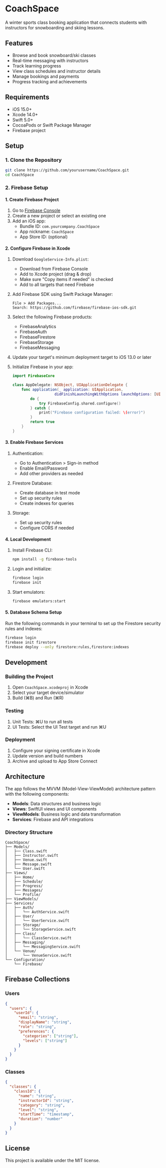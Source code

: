 # CoachSpace

A winter sports class booking application that connects students with instructors for snowboarding and skiing lessons.

## Features

- Browse and book snowboard/ski classes
- Real-time messaging with instructors
- Track learning progress
- View class schedules and instructor details
- Manage bookings and payments
- Progress tracking and achievements

## Requirements

- iOS 15.0+
- Xcode 14.0+
- Swift 5.0+
- CocoaPods or Swift Package Manager
- Firebase project

## Setup

### 1. Clone the Repository

```bash
git clone https://github.com/yourusername/CoachSpace.git
cd CoachSpace
```

### 2. Firebase Setup

#### 1. Create Firebase Project
1. Go to [Firebase Console](https://console.firebase.google.com)
2. Create a new project or select an existing one
3. Add an iOS app:
   - Bundle ID: `com.yourcompany.CoachSpace`
   - App nickname: `CoachSpace`
   - App Store ID: (optional)

#### 2. Configure Firebase in Xcode

1. Download `GoogleService-Info.plist`:
   - Download from Firebase Console
   - Add to Xcode project (drag & drop)
   - Make sure "Copy items if needed" is checked
   - Add to all targets that need Firebase

2. Add Firebase SDK using Swift Package Manager:
   ```
   File > Add Packages...
   Search: https://github.com/firebase/firebase-ios-sdk.git
   ```

3. Select the following Firebase products:
   - FirebaseAnalytics
   - FirebaseAuth
   - FirebaseFirestore
   - FirebaseStorage
   - FirebaseMessaging

4. Update your target's minimum deployment target to iOS 13.0 or later

5. Initialize Firebase in your app:
   ```swift
   import FirebaseCore
   
   class AppDelegate: NSObject, UIApplicationDelegate {
       func application(_ application: UIApplication,
                      didFinishLaunchingWithOptions launchOptions: [UIApplication.LaunchOptionsKey : Any]? = nil) -> Bool {
           do {
               try FirebaseConfig.shared.configure()
           } catch {
               print("Firebase configuration failed: \(error)")
           }
           return true
       }
   }
   ```

#### 3. Enable Firebase Services

1. Authentication:
   - Go to Authentication > Sign-in method
   - Enable Email/Password
   - Add other providers as needed

2. Firestore Database:
   - Create database in test mode
   - Set up security rules
   - Create indexes for queries

3. Storage:
   - Set up security rules
   - Configure CORS if needed

#### 4. Local Development

1. Install Firebase CLI:
   ```bash
   npm install -g firebase-tools
   ```

2. Login and initialize:
   ```bash
   firebase login
   firebase init
   ```

3. Start emulators:
   ```bash
   firebase emulators:start
   ```

#### 5. Database Schema Setup

Run the following commands in your terminal to set up the Firestore security rules and indexes:

```bash
firebase login
firebase init firestore
firebase deploy --only firestore:rules,firestore:indexes
```

## Development

### Building the Project

1. Open `CoachSpace.xcodeproj` in Xcode
2. Select your target device/simulator
3. Build (⌘B) and Run (⌘R)

### Testing

1. Unit Tests: ⌘U to run all tests
2. UI Tests: Select the UI Test target and run ⌘U

### Deployment

1. Configure your signing certificate in Xcode
2. Update version and build numbers
3. Archive and upload to App Store Connect

## Architecture

The app follows the MVVM (Model-View-ViewModel) architecture pattern with the following components:

- **Models**: Data structures and business logic
- **Views**: SwiftUI views and UI components
- **ViewModels**: Business logic and data transformation
- **Services**: Firebase and API integrations

### Directory Structure

```
CoachSpace/
├── Models/
│   ├── Class.swift
│   ├── Instructor.swift
│   ├── Venue.swift
│   ├── Message.swift
│   └── User.swift
├── Views/
│   ├── Home/
│   ├── Schedule/
│   ├── Progress/
│   ├── Messages/
│   └── Profile/
├── ViewModels/
├── Services/
│   ├── Auth/
│   │   └── AuthService.swift
│   ├── User/
│   │   └── UserService.swift
│   ├── Storage/
│   │   └── StorageService.swift
│   ├── Class/
│   │   └── ClassService.swift
│   ├── Messaging/
│   │   └── MessagingService.swift
│   └── Venue/
│       └── VenueService.swift
└── Configuration/
    └── Firebase/
```

## Firebase Collections

### Users
```json
{
  "users": {
    "userId": {
      "email": "string",
      "displayName": "string",
      "role": "string",
      "preferences": {
        "categories": ["string"],
        "levels": ["string"]
      }
    }
  }
}
```

### Classes
```json
{
  "classes": {
    "classId": {
      "name": "string",
      "instructorId": "string",
      "category": "string",
      "level": "string",
      "startTime": "timestamp",
      "duration": "number"
    }
  }
}
```

## License

This project is available under the MIT license. 
